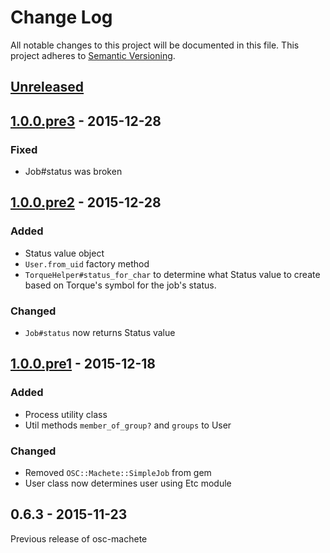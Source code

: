 # Change Log

All notable changes to this project will be documented in this file.
This project adheres to [Semantic Versioning](http://semver.org/).

## [Unreleased]

## [1.0.0.pre3] - 2015-12-28
### Fixed
- Job#status was broken

## [1.0.0.pre2] - 2015-12-28
### Added
- Status value object
- `User.from_uid` factory method
- `TorqueHelper#status_for_char` to determine what Status value to create based on Torque's symbol for the job's status.

### Changed
- `Job#status` now returns Status value


## [1.0.0.pre1] - 2015-12-18
### Added
- Process utility class
- Util methods `member_of_group?` and `groups` to User


### Changed
- Removed `OSC::Machete::SimpleJob` from gem
- User class now determines user using Etc module


## 0.6.3 - 2015-11-23

Previous release of osc-machete

[Unreleased]: https://github.com/AweSim-OSC/osc-machete/compare/v1.0.0.pre3...release/1.0
[1.0.0.pre3]: https://github.com/AweSim-OSC/osc-machete/compare/v1.0.0.pre2...v1.0.0.pre3
[1.0.0.pre2]: https://github.com/AweSim-OSC/osc-machete/compare/v1.0.0.pre1...v1.0.0.pre2
[1.0.0.pre1]: https://github.com/AweSim-OSC/osc-machete/compare/v0.6.3...v1.0.0.pre1

